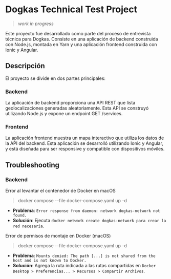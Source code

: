 # Dogkas Technical Test Project

> *work in progress*

Este proyecto fue desarrollado como parte del proceso de entrevista técnica para Dogkas. Consiste en una aplicación de backend construida con Node.js, montada en Yarn y una aplicación frontend construida con Ionic y Angular.


## Descripción

El proyecto se divide en dos partes principales:

### Backend
La aplicación de backend proporciona una API REST que lista geolocalizaciones generadas aleatoriamente. Esta API se construyó utilizando Node.js y expone un endpoint GET /services.

### Frontend
La aplicación frontend muestra un mapa interactivo que utiliza los datos de la API del backend. Esta aplicación se desarrolló utilizando Ionic y Angular, y está diseñada para ser responsive y compatible con dispositivos móviles.



## Troubleshooting

### Backend

Error al levantar el contenedor de Docker en macOS
> docker compose --file docker-compose.yaml up -d

- **Problema**: `Error response from daemon: network dogkas-network not found.`
- **Solución**: Ejecuta `docker network create dogkas-network para crear la red necesaria`.


Error de permisos de montaje en Docker (macOS)
> docker compose --file docker-compose.yaml up -d

- **Problema**: `Mounts denied: The path [...] is not shared from the host and is not known to Docker.`
- **Solución**: Agrega la ruta indicada a las rutas compartidas en `Docker Desktop > Preferencias... > Recursos > Compartir Archivos`.
